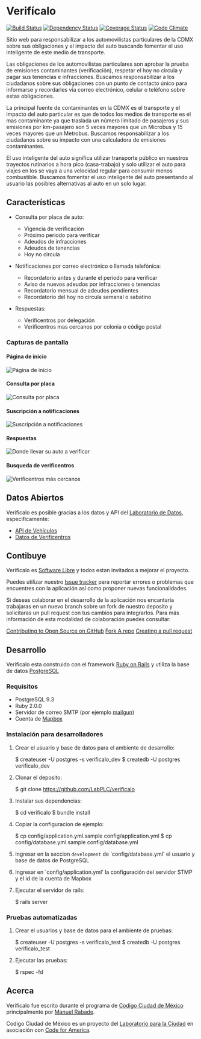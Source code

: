 Verifícalo
==========

[![Build Status](https://travis-ci.org/LabPLC/verificalo.svg?branch=master)](https://travis-ci.org/LabPLC/verificalo)
[![Dependency Status](https://gemnasium.com/LabPLC/verificalo.svg)](https://gemnasium.com/LabPLC/verificalo)
[![Coverage Status](https://coveralls.io/repos/LabPLC/verificalo/badge.png?branch=master)](https://coveralls.io/r/LabPLC/verificalo?branch=master)
[![Code Climate](https://codeclimate.com/github/LabPLC/verificalo.png)](https://codeclimate.com/github/LabPLC/verificalo)

Sitio web para responsabilizar a los automovilistas particulares de la
CDMX sobre sus obligaciones y el impacto del auto buscando fomentar el
uso inteligente de este medio de transporte.

Las obligaciones de los automovilistas particulares son aprobar la
prueba de emisiones contaminantes (verificación), respetar el hoy no
circula y pagar sus tenencias e infracciones. Buscamos responsabilizar
a los ciudadanos sobre sus obligaciones con un punto de contacto único
para informarse y recordarles vía correo electrónico, celular o
teléfono sobre estas obligaciones.

La principal fuente de contaminantes en la CDMX es el transporte y el
impacto del auto particular es que de todos los medios de transporte es
el mas contaminante ya que traslada un número limitado de pasajeros y
sus emisiones por km-pasajero son 5 veces mayores que un Microbus y
15 veces mayores que un Metrobus. Buscamos responsabilizar a los
ciudadanos sobre su impacto con una calculadora de emisiones
contaminantes.

El uso inteligente del auto significa utilizar transporte público en
nuestros trayectos rutinarios a hora pico (casa-trabajo) y solo
utilizar el auto para viajes en los se vaya a una velocidad regular
para consumir menos combustible. Buscamos fomentar el uso inteligente
del auto presentando al usuario las posibles alternativas al auto en un
solo lugar.

Características
---------------

- Consulta por placa de auto:
  - Vigencia de verificación
  - Próximo periodo para verificar
  - Adeudos de infracciones
  - Adeudos de tenencias
  - Hoy no circula

- Notificaciones por correo electrónico o llamada telefónica:
  - Recordatorio antes y durante el periodo para verificar
  - Aviso de nuevos adeudos por infracciones o tenencias
  - Recordatorio mensual de adeudos pendientes
  - Recordatorio del hoy no circula semanal o sabatino

- Respuestas:
  - Verificentros por delegación
  - Verificentros mas cercanos por colonia o código postal

### Capturas de pantalla

#### Página de inicio
![Página de inicio](/doc/img/screenshoot-1.jpg?raw=true "Página de inicio")
#### Consulta por placa
![Consulta por placa](/doc/img/screenshoot-2.jpg?raw=true "Consulta por placa")
#### Suscripción a notificaciones
![Suscripción a notificaciones](/doc/img/screenshoot-3.jpg?raw=true "Suscripción a notificaciones")
#### Respuestas
![Donde llevar su auto a verificar](/doc/img/screenshoot-4.jpg?raw=true "Donde llevar su auto a verificar")
#### Busqueda de verificentros
![Verificentros más cercanos](/doc/img/screenshoot-5.jpg?raw=true "Verificentros más cercanos")

Datos Abiertos
--------------

Verificalo es posible gracias a los datos y API del [Laboratorio de
Datos](http://datos.labplc.mx), especificamente:

- [API de Vehículos](http://datos.labplc.mx/movilidad/vehiculos.info)
- [Datos de Verificentros](http://datos.labplc.mx/datasets/view/verificentros)

Contibuye
---------

Verificalo es [Software
Libre](http://es.wikipedia.org/wiki/Software_libre) y todos estan
invitados a mejorar el proyecto.

Puedes utilizar nuestro [Issue
tracker](https://github.com/LabPLC/verificalo/issues) para reportar
errores o problemas que encuentres con la aplicación así como proponer
nuevas funcionalidades.

Si deseas colaborar en el desarrollo de la aplicación nos encantaría
trabajaras en un nuevo branch sobre un fork de nuestro deposito y
solicitaras un pull request con tus cambios para integrarlos. Para más
información de esta modalidad de colaboración puedes consultar:

[Contributing to Open Source on GitHub](https://guides.github.com/activities/contributing-to-open-source/)
[Fork A repo](https://help.github.com/articles/fork-a-repo)
[Creating a pull request](https://help.github.com/articles/creating-a-pull-request)

Desarrollo
----------

Verificalo esta construido con el framework [Ruby on
Rails](http://rubyonrails.org/) y utiliza la base de datos
[PostgreSQL](http://www.postgresql.org/)

### Requisitos

- PostgreSQL 9.3
- Ruby 2.0.0
- Servidor de correo SMTP (por ejemplo [mailgun](http://www.mailgun.com/))
- Cuenta de [Mapbox](http://www.mapbox.com/)

### Instalación para desarrolladores

1. Crear el usuario y base de datos para el ambiente de desarrollo:

   $ createuser -U postgres -s verificalo_dev
   $ createdb -U postgres verificalo_dev

2. Clonar el deposito:

   $ git clone https://github.com/LabPLC/verificalo

3. Instalar sus dependencias:

   $ cd verificalo
   $ bundle install

4. Copiar la configuracion de ejemplo:

   $ cp config/application.yml.sample config/application.yml
   $ cp config/database.yml.sample config/database.yml

5. Ingresar en la seccion `development` de `config/database.yml' el
   usuario y base de datos de PostgreSQL

6. Ingresar en `config/application.yml' la configuración del servidor
   STMP y el id de la cuenta de Mapbox

7. Ejecutar el servidor de rails:
  
   $ rails server

### Pruebas automatizadas

1. Crear el usuarios y base de datos para el ambiente de pruebas:

   $ createuser -U postgres -s verificalo_test
   $ createdb -U postgres verificalo_test

2. Ejecutar las pruebas:

   $ rspec -fd

Acerca
------

Verificalo fue escrito durante el programa de [Codigo Ciudad de
México](http://codigo.labplc.mx) principalmente por [Manuel
Rabade](mailto:manuel@rabade.net).

Codigo Ciudad de México es un proyecto del [Laboratorio para la
Ciudad](http://labplc.mx) en asociación con [Code for
America](http://codeforamerica.org/).
